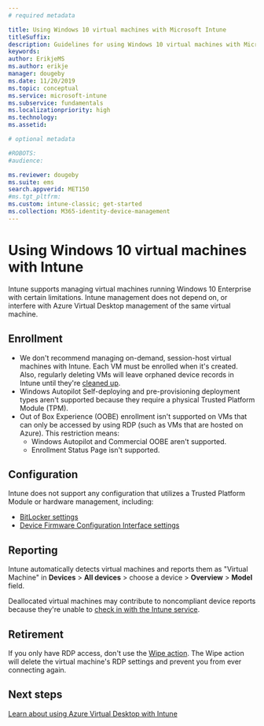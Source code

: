 ```yaml
---
# required metadata

title: Using Windows 10 virtual machines with Microsoft Intune
titleSuffix: 
description: Guidelines for using Windows 10 virtual machines with Microsoft Intune
keywords:
author: ErikjeMS  
ms.author: erikje
manager: dougeby
ms.date: 11/20/2019
ms.topic: conceptual
ms.service: microsoft-intune
ms.subservice: fundamentals
ms.localizationpriority: high
ms.technology:
ms.assetid: 

# optional metadata

#ROBOTS:
#audience:

ms.reviewer: dougeby
ms.suite: ems
search.appverid: MET150
#ms.tgt_pltfrm:
ms.custom: intune-classic; get-started
ms.collection: M365-identity-device-management
---
```


# Using Windows 10 virtual machines with Intune

Intune supports managing virtual machines running Windows 10 Enterprise with certain limitations. Intune management does not depend on, or interfere with Azure Virtual Desktop management of the same virtual machine.

## Enrollment
- We don't recommend managing on-demand, session-host virtual machines with Intune. Each VM must be enrolled when it's created. Also, regularly deleting VMs will leave orphaned device records in Intune until they're [cleaned up](../remote-actions/devices-wipe.md#automatically-delete-devices-with-cleanup-rules). 
- Windows Autopilot Self-deploying and pre-provisioning deployment types aren't supported because they require a physical Trusted Platform Module (TPM). 
- Out of Box Experience (OOBE) enrollment isn't supported on VMs that can only be accessed by using RDP (such as VMs that are hosted on Azure). This restriction means:
    - Windows Autopilot and Commercial OOBE aren't supported.
    - Enrollment Status Page isn't supported.


## Configuration
Intune does not support any configuration that utilizes a Trusted Platform Module or hardware management, including:
- [BitLocker settings](../configuration/device-profiles.md#endpoint-protection)
- [Device Firmware Configuration Interface settings](../configuration/device-profiles.md#device-firmware-configuration-interface)

## Reporting
Intune automatically detects virtual machines and reports them as "Virtual Machine" in **Devices** > **All devices** > choose a device > **Overview** > **Model** field. 

Deallocated virtual machines may contribute to noncompliant device reports because they're unable to [check in with the Intune service](../configuration/device-profile-troubleshoot.md#how-long-does-it-take-for-devices-to-get-a-policy-profile-or-app-after-they-are-assigned).

## Retirement
If you only have RDP access, don't use the [Wipe action](../remote-actions/devices-wipe.md#wipe). The Wipe action will delete the virtual machine's RDP settings and prevent you from ever connecting again.

## Next steps
[Learn about using Azure Virtual Desktop with Intune](windows-virtual-desktop.md)
